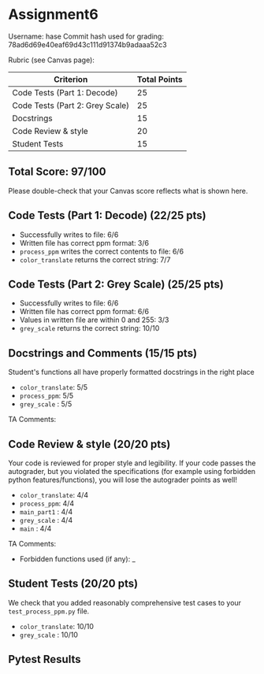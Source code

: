 # Assignment6

Username: hase
Commit hash used for grading: 78ad6d69e40eaf69d43c111d91374b9adaaa52c3

Rubric (see Canvas page):

| Criterion           | Total Points |
| ------------------- | ------------ |
| Code Tests (Part 1: Decode)   | 25           |
| Code Tests (Part 2: Grey Scale) | 25   |
| Docstrings  | 15           |
| Code Review & style   | 20           |
| Student Tests | 15    |

## Total Score: 97/100
Please double-check that your Canvas score reflects what is shown here.


## Code Tests (Part 1: Decode) (22/25 pts)

- Successfully writes to file: 6/6
- Written file has correct ppm format: 3/6
- `process_ppm` writes the correct contents to file: 6/6
- `color_translate` returns the correct string: 7/7


## Code Tests (Part 2: Grey Scale) (25/25 pts)

- Successfully writes to file: 6/6
- Written file has correct ppm format: 6/6
- Values in written file are within 0 and 255: 3/3
- `grey_scale` returns the correct string: 10/10


## Docstrings and Comments (15/15 pts)
Student's functions all have properly formatted docstrings in the right place
- `color_translate`: 5/5
- `process_ppm`: 5/5
- `grey_scale` : 5/5

TA Comments: 


## Code Review & style (20/20 pts)
Your code is reviewed for proper style and legibility.
If your code passes the autograder, but you violated the specifications (for example using forbidden python features/functions), you will lose the autograder points as well!
- `color_translate`: 4/4
- `process_ppm`: 4/4
- `main_part1` : 4/4
- `grey_scale` : 4/4
- `main` : 4/4

TA Comments: 

- Forbidden functions used (if any): _


## Student Tests (20/20 pts)
We check that you added reasonably comprehensive test cases to your `test_process_ppm.py` file.
- `color_translate`: 10/10
- `grey_scale` : 10/10

## Pytest Results
